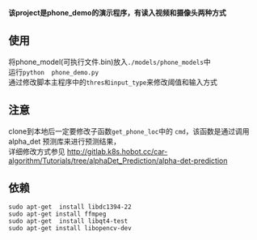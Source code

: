 **该project是phone_demo的演示程序，有读入视频和摄像头两种方式**  
## 使用
将phone_model(可执行文件.bin)放入`./models/phone_models`中  
运行`python  phone_demo.py`  
通过修改脚本主程序中的`thres和input_type`来修改阈值和输入方式
##  注意
clone到本地后一定要修改子函数`get_phone_loc`中的 `cmd`，该函数是通过调用 alpha_det 预测库来进行预测结果，  
详细修改方式参见  http://gitlab.k8s.hobot.cc/car-algorithm/Tutorials/tree/alphaDet_Prediction/alpha-det-prediction

## 依赖
```
sudo apt-get  install libdc1394-22
sudo apt-get install ffmpeg
sudo apt-get  install libqt4-test
sudo apt-get install libopencv-dev
```
